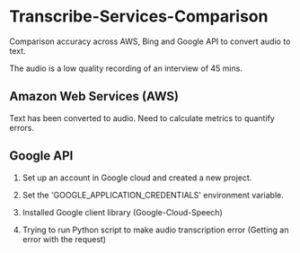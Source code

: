 # Transcribe-Services-Comparison

Comparison accuracy across AWS, Bing and Google API to convert audio to text.

The audio is a low quality recording of an interview of 45 mins.

## Amazon Web Services (AWS)

Text has been converted to audio. Need to calculate metrics to quantify errors.

## Google API

1. Set up an account in Google cloud and created a new project.

2. Set the 'GOOGLE_APPLICATION_CREDENTIALS' environment variable.

3. Installed Google client library (Google-Cloud-Speech)

4. Trying to run Python script to make audio transcription error (Getting an error with the request)


